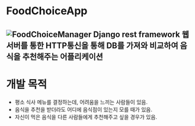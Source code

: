 # FoodChoiceApp

![FoodChoiceManager](https://user-images.githubusercontent.com/57030114/69726738-7e349b00-1164-11ea-81a6-5519fff0b418.png)
Django rest framework 웹 서버를 통한 HTTP통신을 통해 DB를 가져와 비교하여 음식을 추천해주는 어플리케이션
---
# 개발 목적
* 평소 식사 메뉴를 결정하는데, 어려움을 느끼는 사람들이 있음.
* 음식을 추천을 받더라도 어디에 음식점이 있는지 모를 때가 있음.
* 자신이 먹은 음식을 다른 사람들에게 추천해주고 싶을 경우가 있음.
